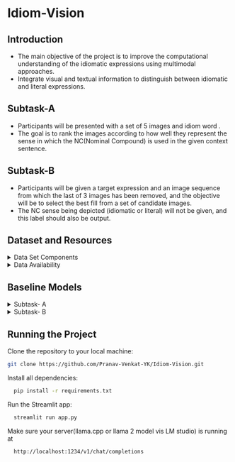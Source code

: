 # Idiom-Vision

## Introduction
- The main objective of the project is to improve the computational understanding of the idiomatic expressions using multimodal approaches.
- Integrate visual and textual information to distinguish between idiomatic and literal expressions.

## Subtask-A  
  - Participants will be presented with a set of 5 images and idiom word .
  - The goal is to rank the images according to how well they represent the sense in which the NC(Nominal Compound) is used in the given context sentence.


## Subtask-B
  - Participants will be given a target expression and an image sequence from which the last of 3
 images has been removed, and the objective will be to select the best fill from a set of
 candidate images.
 -  The NC sense being depicted (idiomatic or literal) will not be given, and this label should also be output.

## Dataset and Resources
<details>
  <summary>Data Set Components</summary>
  
  - Context sentences with nominal compounds (NCs) in idiomatic andliteral uses.
  - Image sets linked to each sentence.
  - Annotations indicating correct idiomatic or literal interpretation.
  - Descriptive captions for images (for participants not processing images directly)
</details>

<details>
  <summary>Data Availability</summary>
  
  - Training Dataset:
     - Available in English and Brazilian Portuguese for Subtask A.
     - Available in English only for Subtask B.
 - Evaluation Dataset:
     -  Same structure as training data.
     -  Released before the testing phase.
 - External Resources:
      - Participants may use additional data sources.
      - Must document any external resources clearly.
</details>

## Baseline Models
<details>
  <summary> Subtask- A</summary>
  
  - LlamA-2
  - BLIP-2
  - BERT
</details>

<details>
  <summary> Subtask- B</summary>
  
  - LlamA-2
  - BLIP-2
  - BERT
</details>

## Running the Project

Clone the repository to your local machine:

   ```bash
   git clone https://github.com/Pranav-Venkat-YK/Idiom-Vision.git
```

Install all dependencies:
  ```bash
    pip install -r requirements.txt
```

Run the Streamlit app:

```bash
  streamlit run app.py
```

Make sure your server(llama.cpp or llama 2 model vis LM studio) is running at

```bash
  http://localhost:1234/v1/chat/completions
```

  
